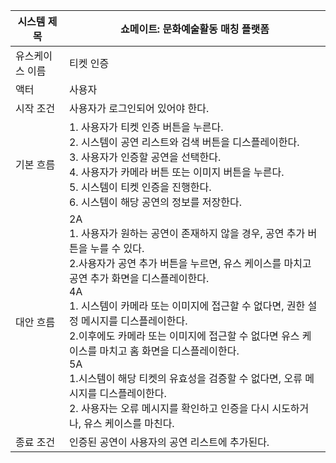 | 시스템 제목| 쇼메이트: 문화예술활동 매칭 플랫폼  |
|-----------------|-------------------|
| 유스케이스 이름| 티켓 인증 |
| 액터             | 사용자 |
| 시작 조건          | 사용자가 로그인되어 있어야 한다.|           
| 기본 흐름          | 1. 사용자가 티켓 인증 버튼을 누른다.<br>2. 시스템이 공연 리스트와 검색 버튼을 디스플레이한다. <br>3. 사용자가 인증할 공연을 선택한다. <br>4. 사용자가 카메라 버튼 또는 이미지 버튼을 누른다. <br>5. 시스템이 티켓 인증을 진행한다. <br>6. 시스템이 해당 공연의 정보를 저장한다.|
| 대안 흐름          |2A<br>  1. 사용자가 원하는 공연이 존재하지 않을 경우, 공연 추가 버튼을 누를 수 있다.<br>  2.사용자가 공연 추가 버튼을 누르면, 유스 케이스를 마치고 공연 추가 화면을 디스플레이한다. <br>4A<br>  1. 시스템이 카메라 또는 이미지에 접근할 수 없다면, 권한 설정 메시지를 디스플레이한다.<br>  2.이후에도 카메라 또는 이미지에 접근할 수 없다면 유스 케이스를 마치고 홈 화면을 디스플레이한다.<br>5A<br>  1.시스템이 해당 티켓의 유효성을 검증할 수 없다면, 오류 메시지를 디스플레이한다.<br>  2. 사용자는 오류 메시지를 확인하고 인증을 다시 시도하거나, 유스 케이스를 마친다.|
| 종료 조건          | 인증된 공연이 사용자의 공연 리스트에 추가된다. |